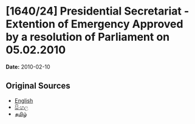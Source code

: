 # [1640/24] Presidential Secretariat - Extention of Emergency Approved by a resolution of Parliament on 05.02.2010

**Date:** 2010-02-10

## Original Sources

- [English](https://documents.gov.lk/view/extra-gazettes/2010/2/1640-24_E.pdf)
- [සිංහල](https://documents.gov.lk/view/extra-gazettes/2010/2/1640-24_S.pdf)
- [தமிழ்](https://documents.gov.lk/view/extra-gazettes/2010/2/1640-24_T.pdf)
